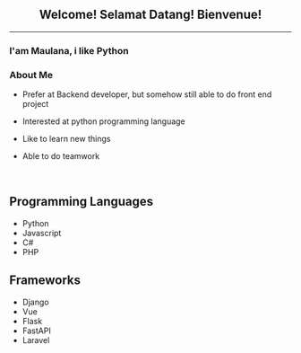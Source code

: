 <h2 align="center"> Welcome! Selamat Datang! Bienvenue! </h2>
<hr>
<h3> I'am Maulana, i like Python </h3>

<h3 align="left">About Me</h3>

- Prefer at Backend developer, but somehow still able to do front end project

- Interested at python programming language

- Like to learn new things

- Able to do teamwork

<br>

## Programming Languages

 - Python
 - Javascript
 - C#
 - PHP
 
## Frameworks

- Django
- Vue
- Flask
- FastAPI
- Laravel
